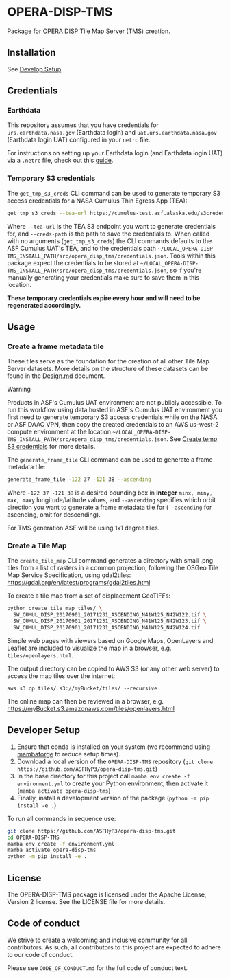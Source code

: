 # OPERA-DISP-TMS

Package for [OPERA DISP](https://www.jpl.nasa.gov/go/opera/products/disp-product-suite/) Tile Map Server (TMS) creation.

## Installation
See [Develop Setup](#developer-setup)

## Credentials
### Earthdata
This repository assumes that you have credentials for `urs.earthdata.nasa.gov` (Earthdata login) and `uat.urs.earthdata.nasa.gov` (Earthdata login UAT) configured in your `netrc` file.

For instructions on setting up your Earthdata login (and Earthdata login UAT) via a `.netrc` file, check out this [guide](https://harmony.earthdata.nasa.gov/docs#getting-started).

### Temporary S3 credentials
The `get_tmp_s3_creds` CLI command can be used to generate temporary S3 access credentials for a NASA Cumulus Thin Egress App (TEA):
```bash
get_tmp_s3_creds --tea-url https://cumulus-test.asf.alaska.edu/s3credentials --creds-path ~/LOCAL_OPERA-DISP-TMS_INSTALL_PATH/src/opera_disp_tms/credentials.json
```
Where `--tea-url` is the TEA S3 endpoint you want to generate credentials for, and `--creds-path` is the path to save the credentials to.
When called with no arguments (`get_tmp_s3_creds`) the CLI commands defaults to the ASF Cumulus UAT's TEA, and to the credentials path `~/LOCAL_OPERA-DISP-TMS_INSTALL_PATH/src/opera_disp_tms/credentials.json`. Tools within this package expect the credentials to be stored at `~/LOCAL_OPERA-DISP-TMS_INSTALL_PATH/src/opera_disp_tms/credentials.json`, so if you're manually generating your credentials make sure to save them in this location.

**These temporary credentials expire every hour and will need to be regenerated accordingly.**

## Usage
### Create a frame metadata tile
These tiles serve as the foundation for the creation of all other Tile Map Server datasets. More details on the structure of these datasets can be found in the [Design.md](https://github.com/ASFHyP3/OPERA-DISP-TMS/blob/develop/Design.md) document.

> [!WARNING]
> Products in ASF's Cumulus UAT environment are not publicly accessible. To run this workflow using data hosted in ASF's Cumulus UAT environment you first need to generate temporary S3 access credentials while on the NASA or ASF DAAC VPN, then copy the created credentials to an AWS us-west-2 compute environment at the location `~/LOCAL_OPERA-DISP-TMS_INSTALL_PATH/src/opera_disp_tms/credentials.json`. See [Create temp S3 credentials](#temporary-s3-credentials) for more details.

The `generate_frame_tile` CLI command can be used to generate a frame metadata tile:
```bash
generate_frame_tile -122 37 -121 38 --ascending
```
Where `-122 37 -121 38` is a desired bounding box in **integer** `minx, miny, max, maxy` longitude/latitude values, and `--ascending` specifies which orbit direction you want to generate a frame metadata tile for (`--ascending` for ascending, omit for descending).

For TMS generation ASF will be using 1x1 degree tiles.

### Create a Tile Map
The `create_tile_map` CLI command generates a directory with small .png tiles from a list of rasters in a common projection, following the OSGeo Tile Map Service Specification, using gdal2tiles: https://gdal.org/en/latest/programs/gdal2tiles.html

To create a tile map from a set of displacement GeoTIFFs:
```bash
python create_tile_map tiles/ \
  SW_CUMUL_DISP_20170901_20171231_ASCENDING_N41W125_N42W122.tif \
  SW_CUMUL_DISP_20170901_20171231_ASCENDING_N41W125_N42W123.tif \
  SW_CUMUL_DISP_20170901_20171231_ASCENDING_N41W125_N42W124.tif
```

Simple web pages with viewers based on Google Maps, OpenLayers and Leaflet are included to visualize the map in a browser, e.g. `tiles/openlayers.html`.

The output directory can be copied to AWS S3 (or any other web server) to access the map tiles over the internet:
```
aws s3 cp tiles/ s3://myBucket/tiles/ --recursive
```
The online map can then be reviewed in a browser, e.g. https://myBucket.s3.amazonaws.com/tiles/openlayers.html

## Developer Setup
1. Ensure that conda is installed on your system (we recommend using [mambaforge](https://github.com/conda-forge/miniforge#mambaforge) to reduce setup times).
2. Download a local version of the `OPERA-DISP-TMS` repository (`git clone https://github.com/ASFHyP3/opera-disp-tms.git`)
3. In the base directory for this project call `mamba env create -f environment.yml` to create your Python environment, then activate it (`mamba activate opera-disp-tms`)
4. Finally, install a development version of the package (`python -m pip install -e .`)

To run all commands in sequence use:
```bash
git clone https://github.com/ASFHyP3/opera-disp-tms.git 
cd OPERA-DISP-TMS
mamba env create -f environment.yml
mamba activate opera-disp-tms
python -m pip install -e .
```
## License
The OPERA-DISP-TMS package is licensed under the Apache License, Version 2 license. See the LICENSE file for more details.

## Code of conduct
We strive to create a welcoming and inclusive community for all contributors. As such, all contributors to this project are expected to adhere to our code of conduct.

Please see `CODE_OF_CONDUCT.md` for the full code of conduct text.

